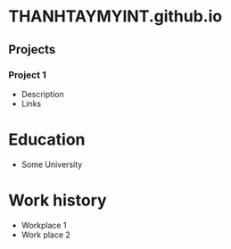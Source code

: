 # THANHTAYMYINT.github.io

## Projects
### Project 1
- Description
- Links

# Education
- Some University

# Work history
- Workplace 1
- Work place 2
